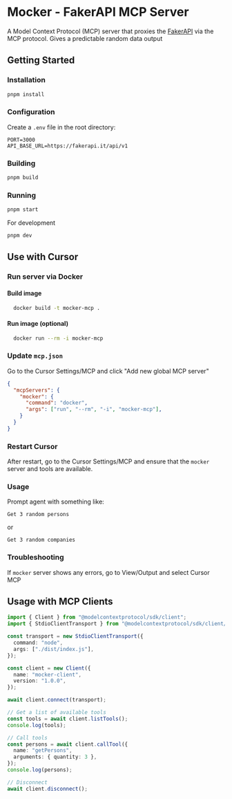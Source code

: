 # Mocker - FakerAPI MCP Server

A Model Context Protocol (MCP) server that proxies the [FakerAPI](https://fakerapi.it) via the MCP protocol. Gives a predictable random data output

## Getting Started

### Installation

```bash
pnpm install
```

### Configuration

Create a `.env` file in the root directory:

```
PORT=3000
API_BASE_URL=https://fakerapi.it/api/v1
```

### Building

```bash
pnpm build
```

### Running

```bash
pnpm start
```

For development

```bash
pnpm dev
```

## Use with Cursor

### Run server via Docker

#### Build image

```sh
  docker build -t mocker-mcp .
```

#### Run image (optional)

```sh
  docker run --rm -i mocker-mcp
```

### Update `mcp.json`

Go to the Cursor Settings/MCP and click "Add new global MCP server"

```json
{
  "mcpServers": {
    "mocker": {
      "command": "docker",
      "args": ["run", "--rm", "-i", "mocker-mcp"],
    }
  }
}
```

### Restart Cursor

After restart, go to the Cursor Settings/MCP and ensure that the `mocker` server and tools are available.

### Usage

Prompt agent with something like:

```
Get 3 random persons
```

or 

```
Get 3 random companies
```

### Troubleshooting

If `mocker` server shows any errors, go to View/Output and select Cursor MCP

## Usage with MCP Clients

```typescript
import { Client } from "@modelcontextprotocol/sdk/client";
import { StdioClientTransport } from "@modelcontextprotocol/sdk/client/stdio";

const transport = new StdioClientTransport({
  command: "node",
  args: ["./dist/index.js"],
});

const client = new Client({
  name: "mocker-client",
  version: "1.0.0",
});

await client.connect(transport);

// Get a list of available tools
const tools = await client.listTools();
console.log(tools);

// Call tools
const persons = await client.callTool({
  name: "getPersons",
  arguments: { quantity: 3 },
});
console.log(persons);

// Disconnect
await client.disconnect();
```
